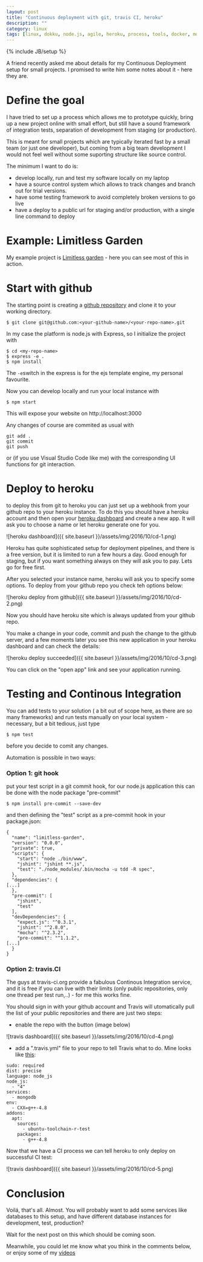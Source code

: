 ```yaml
---
layout: post
title: "Continuous deployment with git, travis CI, heroku"
description: ""
category: linux
tags: [linux, dokku, node.js, agile, heroku, process, tools, docker, mongo, nginx]
---
```

{% include JB/setup %}

A friend recently asked me about details for my Continuous Deployment setup 
for small projects. I promised to write him some notes about it - here they are.

# Define the goal

I have tried to set up a process which allows me to prototype quickly, bring up 
a new project online with small effort, but still have a sound framework of 
integration tests, separation of development from staging (or production). 

This is meant for small projects which are typically iterated fast by a small 
team (or just one developer), but coming from a big team development I would not 
feel well without some suporting structure like source control.

The minimum I want to do is: 

- develop locally, run and test my software locally on my laptop
- have a source control system which allows to track changes and branch out 
for trial versions.
- have some testing framework to avoid completely broken versions to go live
- have a deploy to a public url for staging and/or production, with a single 
line command to deploy

# Example: Limitless Garden

My example project is 
[Limitless garden](https://github.com/abarbanell/limitless-garden) - here you can 
see most of this in action.

# Start with github

The starting point is creating a [github repository](https://github.com/new) 
and clone it to your working directory. 

```
$ git clone git@github.com:<your-github-name>/<your-repo-name>.git
```

In my case the platform is node.js with Express, so I initialize the project with 

```
$ cd <my-repo-name>
$ express -e .
$ npm install
````

The ```-e```switch in the express is for the ejs template engine, my personal 
favourite.

Now you can develop locally and run your local instance with 

```
$ npm start
```

This will expose your website on http://localhost:3000

Any changes of course are commited as usual with 

````
git add .
git commit 
git push
````

or (if you use Visual Studio Code like me) with the corresponding UI functions for 
git interaction.


# Deploy to heroku

to deploy this from git to heroku you can just set up a webhook from your 
github repo to your heroku instance. To do this you should have a heroku account and then open
your [heroku dashboard](https://dashboard.heroku.com/apps) and create a new app. It will 
ask you to choose a name or let heroku generate one for you.

![heroku dashboard]({{ site.baseurl }}/assets/img/2016/10/cd-1.png)

Heroku has quite sophisticated setup for deployment pipelines, and there is a free version,
but it is limited to run a few hours a day. Good enough for staging, 
but if you want something always on they will ask you to pay. Lets go for free first.

After you selected your instance name, heroku will ask you to specify some options. To
deploy from your github repo you check teh options below:

![heroku deploy from github]({{ site.baseurl }}/assets/img/2016/10/cd-2.png)

Now you should have heroku site which is always updated from your github repo.

You make a change in your code, commit and push the change to the github server, and a few 
moments later you see this new application in your heroku dashboard and can check the details:

![heroku deploy succeeded]({{ site.baseurl }}/assets/img/2016/10/cd-3.png)

You can click on the "open app" link and see your application running.

# Testing and Continous Integration

You can add tests to your solution ( a bit out of scope here, as there are so many frameworks) 
and run tests manually on your local system - necessary, but a bit tedious, just type 

````
$ npm test 
````

before you decide to comit any changes.

Automation is possible in two ways: 

### Option 1: git hook

put your test script in a git commit hook, for our node.js application this can be done with 
the node package "pre-commit" 

````
$ npm install pre-commit --save-dev
````

and then defining the "test" script as a pre-commit hook in your package.json: 

````
{
  "name": "limitless-garden",
  "version": "0.0.0",
  "private": true,
  "scripts": {
    "start": "node ./bin/www",
    "jshint": "jshint **.js",
    "test": "./node_modules/.bin/mocha -u tdd -R spec",
  },
  "dependencies": {
[...]
  },
  "pre-commit": [
    "jshint",
    "test"
  ],
  "devDependencies": {
    "expect.js": "^0.3.1",
    "jshint": "^2.8.0",
    "mocha": "^2.3.2",
    "pre-commit": "^1.1.2",
[...]
  }
}
````

### Option 2: travis.CI

The guys at travis-ci.org provide a fabulous Continous Integration service, and it is free if 
you can live with their limits (only public repositories, only one thread per test run,..) - for 
me this works fine.

You should sign in with your github account and Travis will utomatically pull the list of your 
public repositories and there are just two steps: 

- enable the repo with the button (image below) 

![travis dashboard]({{ site.baseurl }}/assets/img/2016/10/cd-4.png)

- add a ".travis.yml" file to your repo to tell Travis what to do. Mine looks like
[this](https://github.com/abarbanell/limitless-garden/blob/master/.travis.yml):

````
sudo: required
dist: precise
language: node_js
node_js:
  - "4"
services:
  - mongodb
env:
  - CXX=g++-4.8
addons:
  apt:
    sources:
      - ubuntu-toolchain-r-test
    packages:
      - g++-4.8
````

Now that we have a CI process we can tell heroku to only deploy on successful CI test: 

![travis dashboard]({{ site.baseurl }}/assets/img/2016/10/cd-5.png)

# Conclusion

Voilá, that's all. Almost. You will probably want to add some services like databases to this setup, 
and have different database instances for development, test, production? 

Wait for the next post on this which should be coming soon. 

Meanwhile, you could let me know what you think in the comments below, or enjoy some of 
my [videos](https://www.youtube.com/playlist?list=PLyu5cHg7bWPjyymUCRJcpN_-fyoZzvlWh)









